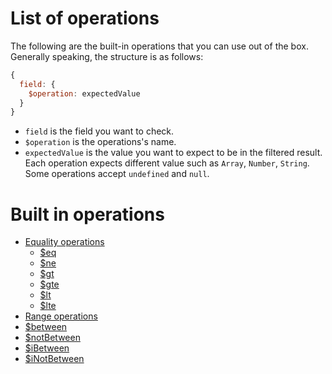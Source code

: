 # List of operations

The following are the built-in operations that you can use out of the box. Generally speaking, the structure is as follows:

```js
{
  field: {
    $operation: expectedValue
  }
}
```

- `field` is the field you want to check.
- `$operation` is the operations's name.
- `expectedValue` is the value you want to expect to be in the filtered result. Each operation expects different value such as `Array`, `Number`, `String`. Some operations accept `undefined` and `null`.

# Built in operations

- [Equality operations](equality.md)
  - [$eq](equality.md#eq-equal)
  - [$ne](equality.md#ne-not-equal)
  - [$gt](equality.md#gt-greater-than)
  - [$gte](equality.md#gte-greater-than-or-equal-to)
  - [$lt](equality.md#lt-less-than)
  - [$lte](equality.md#lte-less-than-or-equal-to)
- [Range operations](range.md)
- [$between](range.md#between)
- [$notBetween](range.md#notbetween)
- [$iBetween](range.md#ibetween)
- [$iNotBetween](range.md#inotbetween)
